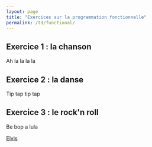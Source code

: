 ```yaml
---
layout: page
title: "Exercices sur la programmation fonctionnelle"
permalink: /td/functional/
---
```


## Exercice 1 : la chanson

Ah la la la la

## Exercice 2 : la danse

Tip tap tip tap

## Exercice 3 : le rock'n roll

Be bop a lula

[Elvis](elvis.txt)
